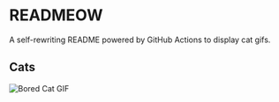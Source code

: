 # READMEOW

A self-rewriting README powered by GitHub Actions to display cat gifs.

## Cats

![Bored Cat GIF](https://media3.giphy.com/media/v1.Y2lkPTlhY2QwMmRhdWsycTJzZHVtODVhaHd3dDk2ZXpqaTUxMDBxaGNvOG0wZDMwYnJnZiZlcD12MV9naWZzX3NlYXJjaCZjdD1n/mlvseq9yvZhba/200.gif)

